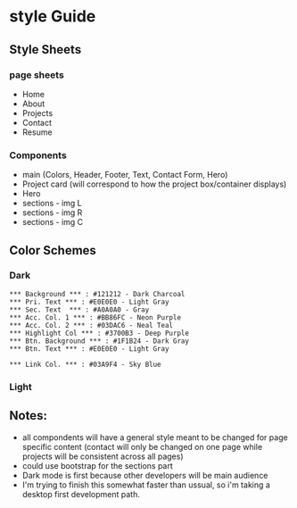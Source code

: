 # style Guide

## Style Sheets

### page sheets

<!-- <- starting here -->

- Home <!-- 'index.html' -->
- About
- Projects
- Contact
- Resume

### Components

- main (Colors, Header, Footer, Text, Contact Form, Hero)
- Project card (will correspond to how the project box/container displays) <!-- i want to make an animation arrow scroll for mobile devices -->
- Hero
- sections - img L
- sections - img R
- sections - img C

## Color Schemes

### Dark <!-- Production v1 will have this scheme -->

    *** Background *** : #121212 - Dark Charcoal
    *** Pri. Text *** : #E0E0E0 - Light Gray
    *** Sec. Text  *** : #A0A0A0 - Gray
    *** Acc. Col. 1 *** : #BB86FC - Neon Purple
    *** Acc. Col. 2 *** : #03DAC6 - Neal Teal
    *** Highlight Col *** : #3700B3 - Deep Purple
    *** Btn. Background *** : #1F1B24 - Dark Gray
    *** Btn. Text *** : #E0E0E0 - Light Gray

<!-- this might be removed i dislike blue links -->
    *** Link Col. *** : #03A9F4 - Sky Blue

### Light <!-- This will come later in a later version -->

## Notes:

- all compondents will have a general style meant to be changed for page specific content (contact will only be changed on one page while projects will be consistent across all pages)
- could use bootstrap for the sections part
- Dark mode is first because other developers will be main audience
- I'm trying to finish this somewhat faster than ussual, so i'm taking a desktop first development path.
